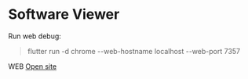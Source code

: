 # Software Viewer

Run web debug:
> flutter run -d chrome --web-hostname localhost --web-port 7357




WEB
[Open site](https://d3c6e1.github.io)